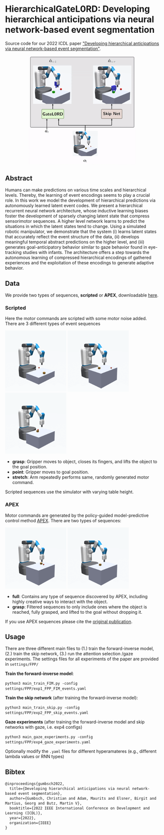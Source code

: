 # HierarchicalGateL0RD: Developing hierarchical anticipations via neural network-based event segmentation
Source code for our 2022 ICDL paper ["Developing hierarchical anticipations via neural network-based event segmentation"](https://arxiv.org/abs/2206.02042).
<p align="center">
<img src="img/prediction_reach.gif" alt="predictions_reach" width="350"/>
</p>

## Abstract

Humans can make predictions on various time scales and hierarchical levels. Thereby, the learning of event encodings seems to play a crucial role. In this work we model the development of hierarchical predictions via autonomously learned latent event codes. We present a hierarchical recurrent neural network architecture, whose inductive learning biases foster the development of sparsely changing latent state that compress sensorimotor sequences. A higher level network learns to predict the situations in which the latent states tend to change. Using a simulated robotic manipulator, we demonstrate that the system (i) learns latent states that accurately reflect the event structure of the data, (ii) develops meaningful temporal abstract predictions on the higher level, and (iii) generates goal-anticipatory behavior similar to gaze behavior found in eye-tracking studies with infants. The architecture offers a step towards the autonomous learning of compressed hierarchical encodings of gathered experiences and the exploitation of these encodings to generate adaptive behavior. 


## Data

We provide two types of sequences, **scripted** or **APEX**, downloadable [here](https://osf.io/4der6/).

### Scripted
Here the motor commands are scripted with some motor noise added. There are 3 different types of event sequences 

<img src="img/varTable_grasp.gif" alt="grasp" width="200"/> <img src="img/varTable_point.gif" alt="grasp" width="200"/> <img src="img/varTable_stretch.gif" alt="grasp" width="200"/>

- **grasp**: Gripper moves to object, closes its fingers, and lifts the object to the goal position.
- **point**: Gripper moves to goal position.
- **stretch**: Arm repeatedly performs same, randomly generated motor command.

Scripted sequences use the simulator with varying table height. 


### APEX
Motor commands are generated by the policy-guided model-predictive control method [APEX](https://martius-lab.github.io/APEX/).
There are two types of sequences:

<img src="img/apex_all.gif" alt="grasp" width="200"/>  <img src="img/apex_reach.gif" alt="grasp" width="200"/>

- **full**: Contains any type of sequence discovered by APEX, including highly creative ways to interact with the object.
- **grasp**: Filtered sequences to only include ones where the object is reached, fully grasped, and lifted to the goal without dropping it.

If you use APEX sequences please cite the [original publication](https://al.is.mpg.de/publications/pinneri2021-strong-policies).


## Usage
There are three different main files to (1.) train the forward-inverse model, (2.) train the skip network, (3.) run the attention selection /gaze experiments. The settings files for all experiments of the paper are provided in `settings/FPP/`

**Train the forward-inverse model**:

`python3 main_train_FIM.py -config settings/FPP/exp1_FPP_FIM_events.yaml`

**Train the skip network** (after training the forward-inverse model):

`python3 main_train_skip.py -config settings/FPP/exp2_FPP_skip_events.yaml`

**Gaze experiments** (after training the forward-inverse model and skip networks with gaze, i.e. exp4 configs)

`python3 main_gaze_experiments.py -config settings/FPP/exp4_gaze_experiments.yaml`

Optionally modify the `.yaml` files for different hyperamateres (e.g., different lambda values or RNN types)



## Bibtex

```
@inproceedings{gumbsch2022,
  title={Developing hierarchical anticipations via neural network-based event segmentation},
  author={Gumbsch, Christian and Adam, Maurits and Elsner, Birgit and Martius, Georg and Butz, Martin V},
  booktitle={2022 IEEE International Conference on Development and Learning (ICDL)},
  year={2022},
  organization={IEEE}
}

```

